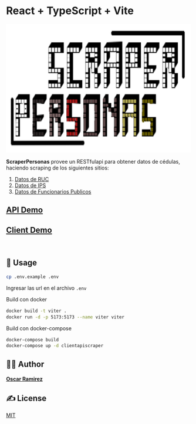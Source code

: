 # React + TypeScript + Vite

<p align="center">
  <a target="_blank" href="http://scraperpersonas.yocreativo.com/">
    <picture>
      <source height="350" media="(prefers-color-scheme: dark)" srcset="src/assets/scraperlogo.png">
      <img height="350" alt="Scraper Perosnas" src="src/assets/scraperlogo.png">
    </picture>
  </a>
  <br>
</p>
<p align="left">
  <b>ScraperPersonas</b> provee un RESTfulapi para obtener datos de cédulas, haciendo scraping de los siguientes sitios:
  <br>
  <ol>
    <li><a target="_blank" href="https://ruc.com.py">Datos de RUC</a></li>
    <li><a target="_blank" href="https://servicios.ips.gov.py/consulta_asegurado/comprobacion_de_derecho_externo.php">Datos de IPS</a></li>
    <li><a target="_blank" href="https://datos.sfp.gov.py/data/funcionarios">Datos de Funcionarios Publicos</a></li>
  </ol>
</p>

## [API Demo](http://apiscraper.yocreativo.com/swagger)
## [Client Demo](http://scraperpersonas.yocreativo.com/)
<br>

## 🚀 Usage

```bash
cp .env.example .env
```

Ingresar las url en el archivo `.env`

Build con docker
```bash
docker build -t viter .
docker run -d -p 5173:5173 --name viter viter
```

Build con docker-compose
```bash
docker-compose build
docker-compose up -d clientapiscraper
```

## 👨‍💻 Author

#### [Oscar Ramirez](https://yocreativo.com)

## ✍️ License

[MIT](https://choosealicense.com/licenses/mit/)
